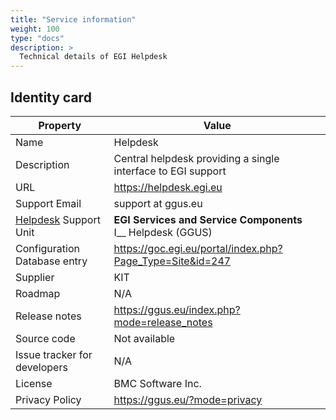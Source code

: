 ```yaml
---
title: "Service information"
weight: 100
type: "docs"
description: >
  Technical details of EGI Helpdesk
---
```


## Identity card

<!-- markdownlint-disable no-inline-html no-bare-urls -->

| Property                     | Value                                                               |
| ---------------------------- | ------------------------------------------------------------------- |
| Name                         | Helpdesk                                                            |
| Description                  | Central helpdesk providing a single interface to EGI support        |
| URL                          | https://helpdesk.egi.eu                                             |
| Support Email                | support at ggus.eu                                                  |
| [Helpdesk](..) Support Unit  | **EGI Services and Service Components** <br/> I\_\_ Helpdesk (GGUS) |
| Configuration Database entry | https://goc.egi.eu/portal/index.php?Page_Type=Site&id=247           |
| Supplier                     | KIT                                                                 |
| Roadmap                      | N/A                                                                 |
| Release notes                | https://ggus.eu/index.php?mode=release_notes                        |
| Source code                  | Not available                                                       |
| Issue tracker for developers | N/A                                                                 |
| License                      | BMC Software Inc.                                                   |
| Privacy Policy               | https://ggus.eu/?mode=privacy                                       |

<!-- markdownlint-enable no-inline-html no-bare-urls -->
